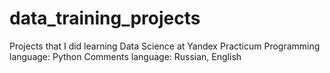 # data_training_projects

 Projects that I did learning Data Science at Yandex Practicum  Programming language: Python  Comments language: Russian, English
